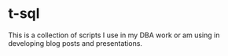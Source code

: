 # t-sql
This is a collection of scripts I use in my DBA work or am using in developing blog posts and presentations.
